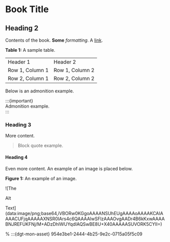 # Book Title

## Heading 2

Contents of the book. **Some** *formatting*. A [link](example.com).

**Table 1:** A sample table.



|  |  |
| --- | --- |
| Header 1 | Header 2 |
| Row 1, Column 1 | Row 1, Column 2 |
| Row 2, Column 1 | Row 2, Column 2 |

Below is an admonition example.

:::{important}   
Admonition example.  
:::

### Heading 3

More content.

> Block quote example.
#### Heading 4

Even more content. An example of an image is placed below.

**Figure 1:** An example of an image.

![The

Alt

Text](data:image/png;base64,iVBORw0KGgoAAAANSUhEUgAAAAoAAAAKCAIAAAACUFjqAAAAAXNSR0IArs4c6QAAAAlwSFlzAAAOvgAADr4B6kKxwAAAABNJREFUKFNj/M+ADzDhlWUYqdIAQSwBE8U+X40AAAAASUVORK5CYII=)


% :::{dgt-mon-asset} 954e3be1-2444-4b25-9e2c-0715a05f5c09

